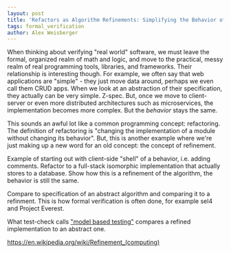 ```yaml
---
layout: post
title: 'Refactors as Algorithm Refinements: Simplifying the Behavior of Distributed Programs'
tags: formal_verification
author: Alex Weisberger
---
```


When thinking about verifying "real world" software, we must leave the formal, organized realm of math and logic, and move to the practical, messy realm of real programming tools, libraries, and frameworks. Their relationship is interesting though. For example, we often say that web applications are "simple" - they just move data around, perhaps we even call them CRUD apps. When we look at an abstraction of their specification, they actually can be very simple. Z-spec. But, once we move to client-server or even more distributed architectures such as microservices, the implementation becomes more complex. But the _behavior_ stays the same.

This sounds an awful lot like a common programming concept: refactoring. The definition of refactoring is "changing the implementation of a module without changing its behavior". But, this is another example where we're just making up a new word for an old concept: the concept of refinement.




Example of starting out with client-side "shell" of a behavior, i.e. adding comments. Refactor to a full-stack isomorphic implementation that actually stores to a database. Show how this is a refinement of the algorithm, the behavior is still the same. 

Compare to specification of an abstract algorithm and comparing it to a refinment. This is how formal verification is often done, for example sel4 and Project Everest.

What test-check calls ["model based testing"](https://github.com/dubzzz/fast-check/blob/main/documentation/Tips.md#model-based-testing-or-ui-test) compares a refined implementation to an abstract one.

https://en.wikipedia.org/wiki/Refinement_(computing)